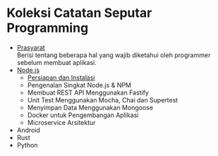 # Koleksi Catatan Seputar Programming

- [Prasyarat](prasyarat.md)   
  Berisi tentang beberapa hal yang wajib diketahui oleh programmer sebelum membuat aplikasi.
- [Node.js](node.js/readme.md)   
  - [Persiapan dan Instalasi](node.js/anoa/readme.md)
  - Pengenalan Singkat Node.js & NPM
  - Membuat REST API Menggunakan Fastify
  - Unit Test Menggunakan Mocha, Chai dan Supertest
  - Menyimpan Data Menggunakan Mongoose
  - Docker untuk Pengembangan Aplikasi
  - Microservice Arsitektur
- Android
- Rust
- Python
